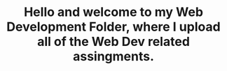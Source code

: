 <h1 align="center"><b>Hello and welcome to my Web Development Folder, where I upload all of the Web Dev related assingments.</b></h1>
